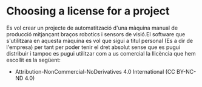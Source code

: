 # Choosing a license for a project

Es vol crear un projecte de automatització d'una màquina manual de producció mitjançant braços robotics i sensors de visió.El software que s'utilitzara en aquesta màquina es vol que sigui a titul personal (Es a dir de l'empresa) per tant per poder tenir el dret absolut sense que es pugui distribuir i tampoc es pugui utilitzar com a us comercial la llicència que hem escollit es la següent:

- Attribution-NonCommercial-NoDerivatives 4.0 International (CC BY-NC-ND 4.0)

